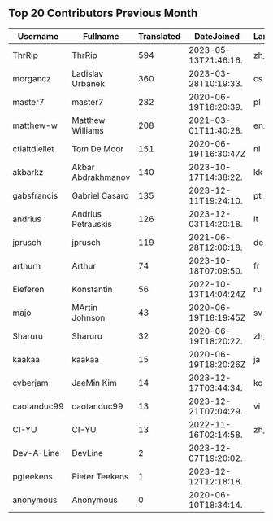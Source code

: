 ## Top 20 Contributors Previous Month ##
|Username|Fullname|Translated|DateJoined|Language|
|--------|--------|----------|----------|-------|
|ThrRip|ThrRip|594|2023-05-13T21:46:16.|zh_Hans|
|morgancz|Ladislav Urbánek|360|2023-03-28T10:19:33.|cs|
|master7|master7|282|2020-06-19T18:20:39.|pl|
|matthew-w|Matthew Williams|208|2021-03-01T11:40:28.|en_AU|
|ctlaltdieliet|Tom De Moor|151|2020-06-19T16:30:47Z|nl|
|akbarkz|Akbar Abdrakhmanov|140|2023-10-17T14:38:22.|kk|
|gabsfrancis|Gabriel Casaro|135|2023-12-11T19:24:10.|pt_BR|
|andrius|Andrius Petrauskis|126|2023-12-03T14:20:18.|lt|
|jprusch|jprusch|119|2021-06-28T12:00:18.|de|
|arthurh|Arthur|74|2023-10-18T07:09:50.|fr|
|Eleferen|Konstantin|56|2022-10-13T14:04:24Z|ru|
|majo|MArtin Johnson|43|2020-06-19T18:19:45Z|sv|
|Sharuru|Sharuru|32|2020-06-19T18:20:22.|zh_Hans|
|kaakaa|kaakaa|15|2020-06-19T18:20:26Z|ja|
|cyberjam|JaeMin Kim|14|2023-12-17T03:44:34.|ko|
|caotanduc99|caotanduc99|13|2023-12-21T07:04:29.|vi|
|CI-YU|CI-YU|13|2022-11-16T02:14:58.|zh_Hant|
|Dev-A-Line|DevLine|2|2023-12-07T19:20:02.||
|pgteekens|Pieter Teekens|1|2023-12-12T12:18:18.||
|anonymous|Anonymous|0|2020-06-10T18:34:14.||
